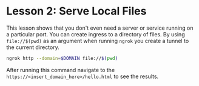# Lesson 2: Serve Local Files
This lesson shows that you don't even need a server or service running on a particular port. You can create ingress to a directory of files. By using `file://$(pwd)` as an argument when running `ngrok` you create a tunnel to the current directory.

```bash
ngrok http --domain=$DOMAIN file://$(pwd)
```

After running this command navigate to the `https://<insert_domain_here>/hello.html` to see the results.